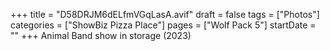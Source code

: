 +++
title = "D58DRJM6dELfmVGqLasA.avif"
draft = false
tags = ["Photos"]
categories = ["ShowBiz Pizza Place"]
pages = ["Wolf Pack 5"]
startDate = ""
+++
Animal Band show in storage (2023)
